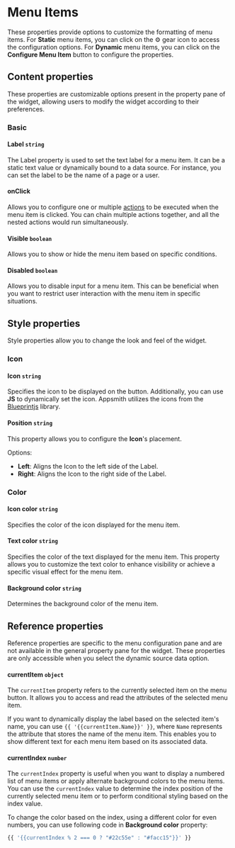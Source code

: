 # Menu Items
These properties provide options to customize the formatting of menu items. For **Static** menu items, you can click on the ⚙️ gear icon to access the configuration options. For **Dynamic** menu items, you can click on the **Configure Menu Item** button to configure the properties.



## Content properties

These properties are customizable options present in the property pane of the widget, allowing users to modify the widget according to their preferences.


### Basic


#### Label `string`

 

The Label property is used to set the text label for a menu item. It can be a static text value or dynamically bound to a data source. For instance, you can set the label to be the name of a page or a user.



#### onClick

 

Allows you to configure one or multiple [actions](/reference/framework/global-functions.md) to be executed when the menu item is clicked. You can chain multiple actions together, and all the nested actions would run simultaneously.




#### Visible `boolean`

 

Allows you to show or hide the menu item based on specific conditions. 




#### Disabled `boolean`

 

Allows you to disable input for a menu item. This can be beneficial when you want to restrict user interaction with the menu item in specific situations.





## Style properties
Style properties allow you to change the look and feel of the widget.

### Icon

#### Icon `string`

 

Specifies the icon to be displayed on the button. Additionally, you can use **JS** to dynamically set the icon. Appsmith utilizes the icons from the [Blueprintjs](https://blueprintjs.com/docs/#icons) library.



#### Position `string`

 

This property allows you to configure the **Icon**'s placement.

Options:
* **Left**: Aligns the Icon to the left side of the Label.
* **Right**: Aligns the Icon to the right side of the Label.




### Color


#### Icon color `string`

 

Specifies the color of the icon displayed for the menu item. 


#### Text color `string`

 

Specifies the color of the text displayed for the menu item. This property allows you to customize the text color to enhance visibility or achieve a specific visual effect for the menu item.


#### Background color `string`

 

Determines the background color of the menu item. 



## Reference properties

Reference properties are specific to the menu configuration pane and are not available in the general property pane for the widget. These properties are only accessible when you select the dynamic source data option.

#### currentItem `object`


 

The `currentItem` property refers to the currently selected item on the menu button. It allows you to access and read the attributes of the selected menu item. 


<ZoomImage src="/img/MenuButton-Dynamic-Menu-Label-CurrentItem.png" alt="Display images on table row selection" caption="Display menu items using currentItem" />



If you want to dynamically display the label based on the selected item's name, you can use `{{ '{{currentItem.Name}}' }}`, where `Name` represents the attribute that stores the name of the menu item. This enables you to show different text for each menu item based on its associated data.






#### currentIndex `number`

 

The `currentIndex` property is useful when you want to display a numbered list of menu items or apply alternate background colors to the menu items. You can use the `currentIndex` value to determine the index position of the currently selected menu item or to perform conditional styling based on the index value.

<ZoomImage src="/img/MenuButton-dynamic-Menu-Label-NumberedList-CurrentIndex.png" alt="Display images on table row selection" caption="Display menu items using currentIndex" />




To change the color based on the index, using a different color for even numbers, you can use following code in **Background color** property:

```js
{{ '{{currentIndex % 2 === 0 ? "#22c55e" : "#facc15"}}' }}
```





